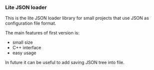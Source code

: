 ### Lite JSON loader ###

This is the lite JSON loader library for small projects that use JSON as configuration
file format.

The main features of first version is:

- small size
- C++ interface
- easy usage

In future it can be useful to add saving JSON tree into file.
